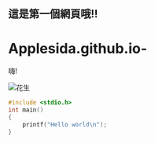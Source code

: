 ## 這是第一個網頁哦!!
# Applesida.github.io-
嗨!

![花生](https://www.mpweekly.com/culture/wp-content/uploads/2020/09/inner-705061-ehilituvkaef1t7.jpeg)



```C
#include <stdio.h>
int main()
{
    printf("Hello world\n");
}

```
